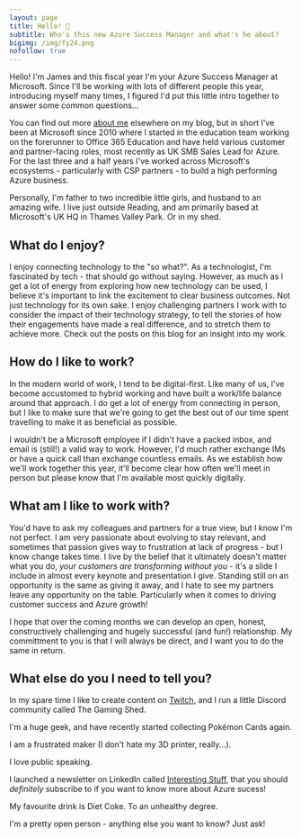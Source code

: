 ```yaml
---
layout: page
title: Hello! 👋
subtitle: Who's this new Azure Success Manager and what's he about?
bigimg: /img/fy24.png
nofollow: true
---
```


Hello! I'm James and this fiscal year I'm your Azure Success Manager at Microsoft. Since I'll be working with lots of different people this year, introducing myself many times, I figured I'd put this little intro together to answer some common questions...

You can find out more [about me](/aboutme) elsewhere on my blog, but in short I've been at Microsoft since 2010 where I started in the education team working on the forerunner to Office 365 Education and have held various customer and partner-facing roles, most recently as UK SMB Sales Lead for Azure. For the last three and a half years I've worked across Microsoft's ecosystems - particularly with CSP partners - to build a high performing Azure business.

Personally, I'm father to two incredible little girls, and husband to an amazing wife. I live just outside Reading, and am primarily based at Microsoft's UK HQ in Thames Valley Park. Or in my shed.

## What do I enjoy?

I enjoy connecting technology to the "so what?". As a technologist, I'm fascinated by tech - that should go without saying. However, as much as I get a lot of energy from exploring how new technology can be used, I believe it's important to link the excitement to clear business outcomes. Not just technology for its own sake. I enjoy challenging partners I work with to consider the impact of their technology strategy, to tell the stories of how their engagements have made a real difference, and to stretch them to achieve more. Check out the posts on this blog for an insight into my work.

## How do I like to work?

In the modern world of work, I tend to be digital-first. Like many of us, I've become accustomed to hybrid working and have built a work/life balance around that approach. I do get a lot of energy from connecting in person, but I like to make sure that we're going to get the best out of our time spent travelling to make it as beneficial as possible.

I wouldn't be a Microsoft employee if I didn't have a packed inbox, and email is (still!) a valid way to work. However, I'd much rather exchange IMs or have a quick call than exchange countless emails. As we establish how we'll work together this year, it'll become clear how often we'll meet in person but please know that I'm available most quickly digitally.

## What am I like to work with?

You'd have to ask my colleagues and partners for a true view, but I know I'm not perfect. I am very passionate about evolving to stay relevant, and sometimes that passion gives way to frustration at lack of progress - but I know change takes time. I live by the belief that it ultimately doesn't matter what you do, _your customers are transforming without you_ - it's a slide I include in almost every keynote and presentation I give. Standing still on an opportunity is the same as giving it away, and I hate to see my partners leave any opportunity on the table. Particularly when it comes to driving customer success and Azure growth!

I hope that over the coming months we can develop an open, honest, constructively challenging and hugely successful (and fun!) relationship. My committment to you is that I will always be direct, and I want you to do the same in return.

## What else do you I need to tell you?

In my spare time I like to create content on [Twitch](https://twitch.tv/JimAmp), and I run a little Discord community called The Gaming Shed. 

I'm a huge geek, and have recently started collecting Pokémon Cards again. 

I am a frustrated maker (I don't hate my 3D printer, really...). 

I love public speaking. 

I launched a newsletter on LinkedIn called [Interesting Stuff](https://www.linkedin.com/build-relation/newsletter-follow?entityUrn=7087350304228171777&lipi=urn%3Ali%3Apage%3Ad_flagship3_profile_view_base%3ByyMtvpGkR7%2BISoCLNcf2Uw%3D%3D), that you should _definitely_ subscribe to if you want to know more about Azure sucess!

My favourite drink is Diet Coke. To an unhealthy degree.

I'm a pretty open person - anything else you want to know? Just ask!
